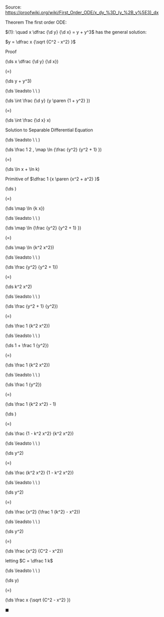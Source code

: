 # 

Source: https://proofwiki.org/wiki/First_Order_ODE/x_dy_%3D_(y_%2B_y%5E3)_dx

Theorem
The first order ODE:

$(1): \quad x \dfrac {\d y} {\d x} = y + y^3$
has the general solution:

$y = \dfrac x {\sqrt {C^2 - x^2} }$


Proof













\(\ds x \dfrac {\d y} {\d x}\)

\(=\)







\(\ds y + y^3\)














\(\ds \leadsto \ \ \)





\(\ds \int \frac {\d y} {y \paren {1 + y^2} }\)

\(=\)







\(\ds \int \frac {\d x} x\)





Solution to Separable Differential Equation








\(\ds \leadsto \ \ \)





\(\ds \frac 1 2 \, \map \ln {\frac {y^2} {y^2 + 1} }\)

\(=\)







\(\ds \ln x + \ln k\)





Primitive of $\dfrac 1 {x \paren {x^2 + a^2} }$














\(\ds \)

\(=\)







\(\ds \map \ln {k x}\)














\(\ds \leadsto \ \ \)





\(\ds \map \ln {\frac {y^2} {y^2 + 1} }\)

\(=\)







\(\ds \map \ln {k^2 x^2}\)














\(\ds \leadsto \ \ \)





\(\ds \frac {y^2} {y^2 + 1}\)

\(=\)







\(\ds k^2 x^2\)














\(\ds \leadsto \ \ \)





\(\ds \frac {y^2 + 1} {y^2}\)

\(=\)







\(\ds \frac 1 {k^2 x^2}\)














\(\ds \leadsto \ \ \)





\(\ds 1 + \frac 1 {y^2}\)

\(=\)







\(\ds \frac 1 {k^2 x^2}\)














\(\ds \leadsto \ \ \)





\(\ds \frac 1 {y^2}\)

\(=\)







\(\ds \frac 1 {k^2 x^2} - 1\)




















\(\ds \)

\(=\)







\(\ds \frac {1 - k^2 x^2} {k^2 x^2}\)














\(\ds \leadsto \ \ \)





\(\ds y^2\)

\(=\)







\(\ds \frac {k^2 x^2} {1 - k^2 x^2}\)














\(\ds \leadsto \ \ \)





\(\ds y^2\)

\(=\)







\(\ds \frac {x^2} {\frac 1 {k^2} - x^2}\)














\(\ds \leadsto \ \ \)





\(\ds y^2\)

\(=\)







\(\ds \frac {x^2} {C^2 - x^2}\)





letting $C = \dfrac 1 k$








\(\ds \leadsto \ \ \)





\(\ds y\)

\(=\)







\(\ds \frac x {\sqrt {C^2 - x^2} }\)









$\blacksquare$





